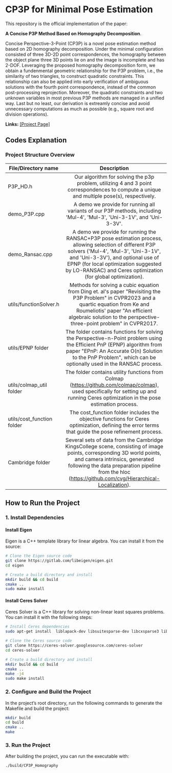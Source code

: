 # CP3P for Minimal Pose Estimation
This repository is the official implementation of the paper:

**A Concise P3P Method Based on Homography Decomposition**.

Concise Perspective-3-Point (CP3P) is a novel pose estimation method based on 2D homography decomposition. Under the minimal configuration consisted of three 3D-2D point correspondences, the homography between the object plane three 3D points lie on and the image is incomplete and has 2-DOF. Leveraging the proposed homography decomposition form, we obtain a fundenmental geometric relationship for the P3P problem, i.e., the similarity of two triangles, to construct quadratic constraints. This relationship can also be applied into early verification of ambiguous solutions with the fourth point correspondence, instead of the common post-processing reprojection. Moreover, the quadratic constraints and two unknown variables in most previous P3P methods are managed in a unified way. Last but no least, our derivation is extreamly concise and avoid unnecessary computations as much as possible (e.g., square root and division operations).  

**Links:** [[Project Page]](http://www.cscvlab.com/research/CP3P/)   

## Codes Explanation
### Project Structure Overview

| File/Directory name        |                                                                                                                                           Description                                                                                                                                            |  
|----------------------------|:------------------------------------------------------------------------------------------------------------------------------------------------------------------------------------------------------------------------------------------------------------------------------------------------:|
| P3P_HD.h                   |                                                                            Our algorithm for solving the p3p problem, utilizing 4 and 3 point correspondences to compute a unique and multiple pose(s), respectively.                                                                             |
| demo_P3P.cpp               |                                                                                      A demo we provide for running all variants of our P3P methods, including 'Mul-4', 'Mul-3', 'Uni-3-1V', and 'Uni-3-3V'.                                                                                      |
| demo_Ransac.cpp            |                                             A demo we provide for running the RANSAC+P3P pose estimation process, allowing selection of different P3P solvers ('Mul-4', 'Mul-3', 'Uni-3-1V', and 'Uni-3-3V'), and optional use of EPNP (for local optimization suggested by LO-RANSAC) and Ceres optimization (for global optimization).                                              |
| utils/functionSolver.h     | Methods for solving a cubic equation from Ding et. al's paper "Revisiting the P3P Problem" in CVPR2023 and a quartic equation from Ke and Roumeliotis' paper "An efficient algebraic solution to the perspective-three-point problem" in CVPR2017. |           |
| utils/EPNP folder          |                             The folder contains functions for solving the Perspective-n-Point problem using the Efficient PnP (EPNP) algorithm from paper "EPnP: An Accurate O(n) Solution to the PnP Problem", which can be optionally used in the RANSAC process.                              |
| utils/colmap_util folder   |                                                      The folder contains utility functions from Colmap (https://github.com/colmap/colmap), used specifically for setting up and running Ceres optimization in the pose estimation process.                                                       |
| utils/cost_function folder |                                                                        The cost_function folder includes the objective functions for Ceres optimization, defining the error terms that guide the pose refinement process.                                                                        |
| Cambridge folder           |                 Several sets of data from the Cambridge KingsCollege scene, consisting of image points, corresponding 3D world points, and camera intrinsics, generated following the data preparation pipeline from the hloc (https://github.com/cvg/Hierarchical-Localization).                 |

## How to Run the Project
### 1. Install Dependencies
####   Install Eigen
Eigen is a C++ template library for linear algebra. You can install it from the source:

```bash
# Clone the Eigen source code
git clone https://gitlab.com/libeigen/eigen.git
cd eigen

# Create a build directory and install
mkdir build && cd build
cmake ..
sudo make install
```
#### Install Ceres Solver
Ceres Solver is a C++ library for solving non-linear least squares problems. You can install it with the following steps:

```bash
# Install Ceres dependencies
sudo apt-get install  liblapack-dev libsuitesparse-dev libcxsparse3 libgflags-dev libgoogle-glog-dev libgtest-dev

# Clone the Ceres source code
git clone https://ceres-solver.googlesource.com/ceres-solver
cd ceres-solver

# Create a build directory and install
mkdir build && cd build
cmake ..
make -j4
sudo make install
```
### 2. Configure and Build the Project
In the project’s root directory, run the following commands to generate the Makefile and build the project:

```bash
mkdir build
cd build
cmake ..
make
```
### 3. Run the Project
After building the project, you can run the executable with:

```bash
./build/CP3P_Homography
```


